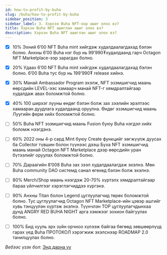 ```yaml
---
id: how-to-profit-by-buha
slug: /buha/how-to-profit-by-buha
sidebar_position: 3
sidebar_label: 3. Хэрхэн Buha NFT-оор ашиг олох вэ?
title: Хэрхэн Buha NFT ашиглан ашиг олох вэ?
description: Хэрхэн Buha NFT ашиглан ашиг олох вэ?
---
```

- [x] 10% Эхний 6’00 NFT Buha mint хийгдэж худалдаалагдахад бэлэн болно. Анхны 6’00 Buha нэг бүр нь 99’990₮худалдаанд гарч Octagon NFT Marketplace-ээр зарагдах болно.

- [x] 20% Удаах 6’00 NFT Buha mint хийгдэж худалдаалагдахад бэлэн болно. 6’00 Buha тус бүр нь 199’990₮ release хийнэ.

- [x] 30% Манай Ambassador Program эхэлж, NFT эзэмшигчид маань өөрсдийн LEVEL-ээс хамаарч манай NFT-г хямдралтайгаар худалдаж авах боломжтой болно.

- [x] 40% 100 ширхэг лууны өндөг бэлэн болж зах зээлийн эрэлтээс хамааран дуудлага худалдаанд оруулна. Өндөг эзэмшигчид маань Луугийн ферм хийх боломжтой болно.

- [ ] 50% Buha NFT эзэмшигчид маань Fusion буюу Buha нэгдэл хийх боломж нээгдэнэ.

- [ ] 60% 2022 оны 4-р сард Mint буюу Create функцийг хөгжүүлж дуусах ба Collector түвшин болон түүнээс дээш Буха NFT эзэмшигчид маань манай Octagon NFT Marketplace дээр өөрсдийн уран бүтээлийг оруулах боломжтой болно.

- [ ] 70% Дараагийн 8’008 Buha зах зээл худалдаалагдаж эхэлнэ. Мөн Buha community DAO системд санал өгөхөд бэлэн болж эхэлнэ.

- [ ] 80% Merch/Shop маань нээгдэж 20-70% хүртэлх хямдралтайгаар бараа үйлчилгээг хэрэглэгчиддээ хүргэнэ.

- [ ] 90% Анхны Titan болон Legend цуглуулагчид төрөх боломжтой болно. Тус цуглуулагчид Octagon NFT Marketplace-ийн цэвэр ашгийг хувь тэнцүүлэн хүртэж эхэлнэ. Түүнчлэн TOP цуглуулагчдынхаа дунд ANGRY RED BUHA NIGHT арга хэмжээг зохион байгуулах болно.

- [ ] 100% Бид хууль эрх зүйн орчноо хүлээж байгаа бөгөөд зөвшөөрлүүд гарах үед Buha ПРОТОКОЛ хэрэгжиж эхэлснээр ROADMAP 2.0 танилцуулах болно.

*Вебээс үзэх бол:* [Энд дарна уу](https://buha.mn/nft#roadmap)
